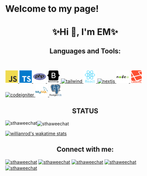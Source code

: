 <!--
**sthaweechat/sthaweechat** is a ✨ _special_ ✨ repository because its `README.md` (this file) appears on your GitHub profile.

Here are some ideas to get you started:

- 🔭 I’m currently working on ...
- 🌱 I’m currently learning ...
- 👯 I’m looking to collaborate on ...
- 🤔 I’m looking for help with ...
- 💬 Ask me about ...
- 📫 How to reach me: ...
- 😄 Pronouns: ...
- ⚡ Fun fact: ...
-->
<h1>Welcome to my page!</h1>

<h1 align="center">✨Hi 👋, I'm EM✨</h1>


<h2 align="center">Languages and Tools:</h2>
<br>
<p align="left"> 

<a href="https://developer.mozilla.org/en-US/docs/Web/JavaScript" target="_blank" rel="noreferrer"> 
<img src="https://raw.githubusercontent.com/devicons/devicon/master/icons/javascript/javascript-original.svg" alt="javascript" width="40" height="40"/> </a>
<a href="https://www.typescriptlang.org/" target="_blank" rel="noreferrer"> 
<img src="https://raw.githubusercontent.com/devicons/devicon/master/icons/typescript/typescript-original.svg" alt="typescript" width="40" height="40"/> </a> 
<a href="https://www.php.net" target="_blank" rel="noreferrer">
<img src="https://raw.githubusercontent.com/devicons/devicon/master/icons/php/php-original.svg" alt="php" width="40" height="40"/> </a>

<a href="https://getbootstrap.com" target="_blank" rel="noreferrer"> 
<img src="https://raw.githubusercontent.com/devicons/devicon/master/icons/bootstrap/bootstrap-plain-wordmark.svg" alt="bootstrap" width="40" height="40"/> </a> 
<a href="https://tailwindcss.com/" target="_blank" rel="noreferrer"> 
<img src="https://www.vectorlogo.zone/logos/tailwindcss/tailwindcss-icon.svg" alt="tailwind" width="40" height="40"/> </a> 
<a href="https://reactjs.org/" target="_blank" rel="noreferrer"> 
<img src="https://raw.githubusercontent.com/devicons/devicon/master/icons/react/react-original-wordmark.svg" alt="react" width="40" height="40"/> </a> 

<a href="https://nextjs.org/" target="_blank" rel="noreferrer"> 
<img src="https://cdn.worldvectorlogo.com/logos/nextjs-2.svg" alt="nextjs" width="40" height="40"/> </a> 

<a href="https://nodejs.org" target="_blank" rel="noreferrer">
<img src="https://raw.githubusercontent.com/devicons/devicon/master/icons/nodejs/nodejs-original-wordmark.svg" alt="nodejs" width="40" height="40"/> </a>

<a href="https://laravel.com/" target="_blank" rel="noreferrer"> 
<img src="https://raw.githubusercontent.com/devicons/devicon/master/icons/laravel/laravel-plain-wordmark.svg" alt="laravel" width="40" height="40"/> </a> 
<a href="https://codeigniter.com" target="_blank" rel="noreferrer"> 
<img src="https://cdn.worldvectorlogo.com/logos/codeigniter.svg" alt="codeigniter" width="40" height="40"/> </a> 

<a href="https://www.mysql.com/" target="_blank" rel="noreferrer"> 
<img src="https://raw.githubusercontent.com/devicons/devicon/master/icons/mysql/mysql-original-wordmark.svg" alt="mysql" width="40" height="40"/> </a> 
<a href="https://www.postgresql.org" target="_blank" rel="noreferrer"> 
<img src="https://raw.githubusercontent.com/devicons/devicon/master/icons/postgresql/postgresql-original-wordmark.svg" alt="postgresql" width="40" height="40"/> </a> 


</p>


<h2 align="center">STATUS</h2>

<p>
<p><img align="left" src="https://github-readme-stats.vercel.app/api?username=sthaweechat&count_private=true&show_icons=true&theme=dracula" alt="sthaweechat" /></p>

<p><img align="center" src="https://github-readme-stats.vercel.app/api/top-langs?username=sthaweechat&show_icons=true&locale=en&layout=compact&theme=dracula" alt="sthaweechat" /></p>
</p>


[![willianrod's wakatime stats](https://github-readme-stats.vercel.app/api/wakatime?username=willianrod)](https://github.com/anuraghazra/github-readme-stats)



<h2 align="center">Connect with me:</h2>
<p align="left">
<a href="https://github.com/sthaweechat" target="blank">
<img align="center" src="https://img.shields.io/badge/GitHub-100000?style=for-the-badge&logo=github&logoColor=white" alt="sthaweechat"/></a>
<a href="https://twitter.com/EMpZer0" target="blank">
<img align="center" src="https://img.shields.io/badge/Twitter-1DA1F2?style=for-the-badge&logo=twitter&logoColor=white" alt="sthaweechat" /></a>
<a href="https://fb.com/sthaweechat" target="blank">
<img align="center" src="https://img.shields.io/badge/Facebook-1877F2?style=for-the-badge&logo=facebook&logoColor=white" alt="sthaweechat" /></a>
<a href="https://instagram.com/sthaweechat" target="blank">
<img align="center" src="https://img.shields.io/badge/instagram-E4405F?style=for-the-badge&logo=instagram&logoColor=white" alt="sthaweechat"/></a>
<a href="https://www.youtube.com/sthaweechat" target="blank">
<img align="center" src="https://img.shields.io/badge/youtube-FF0000?style=for-the-badge&logo=youtube&logoColor=white" alt="sthaweechat"/></a>

</p>
